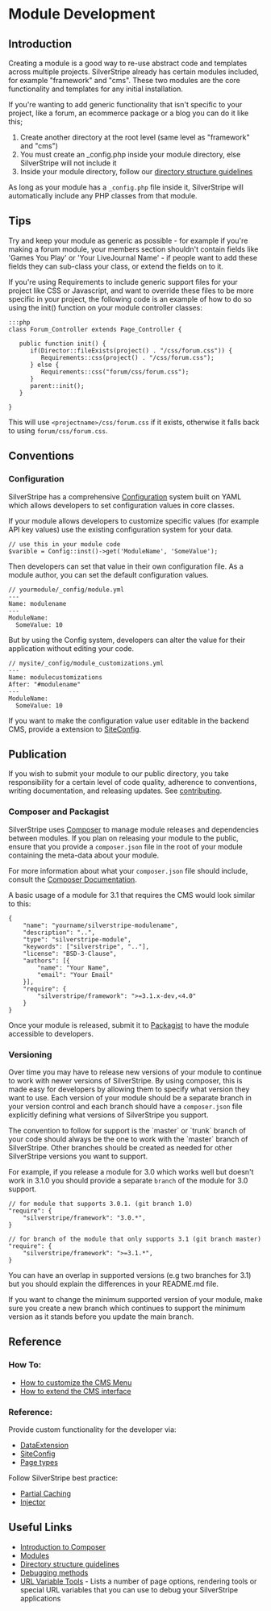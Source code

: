 # Module Development

## Introduction

Creating a module is a good way to re-use abstract code and templates across
multiple projects. SilverStripe already has certain modules included, for
example "framework" and "cms". These two modules are the core functionality and
templates for any initial installation.

If you're wanting to add generic functionality that isn't specific to your
project, like a forum, an ecommerce package or a blog you can do it like this;

1.  Create another directory at the root level (same level as "framework" and
"cms")
2.  You must create an _config.php inside your module directory, else
SilverStripe will not include it
3.  Inside your module directory, follow our [directory structure guidelines](/topics/directory-structure#module_structure)

As long as your module has a `_config.php` file inside it, SilverStripe will
automatically include any PHP classes from that module.

## Tips

Try and keep your module as generic as possible - for example if you're making a
forum module, your members section shouldn't contain fields like 'Games You
Play' or 'Your LiveJournal Name' - if people want to add these fields they can
sub-class your class, or extend the fields on to it.

If you're using Requirements to include generic support files for your project
like CSS or Javascript, and want to override these files to be more specific in
your project, the following code is an example of how to do so using the init()
function on your module controller classes:

	:::php
	class Forum_Controller extends Page_Controller {
	
	   public function init() {
	      if(Director::fileExists(project() . "/css/forum.css")) {
	         Requirements::css(project() . "/css/forum.css");
	      } else {
	         Requirements::css("forum/css/forum.css");
	      }
	      parent::init();	
	   }
	
	}


This will use `<projectname>/css/forum.css` if it exists, otherwise it falls
back to using `forum/css/forum.css`.

## Conventions

### Configuration

SilverStripe has a comprehensive [Configuration](/topics/configuration) system
built on YAML which allows developers to set configuration values in core
classes.

If your module allows developers to customize specific values (for example API
key values) use the existing configuration system for your data.

	// use this in your module code
	$varible = Config::inst()->get('ModuleName', 'SomeValue');

Then developers can set that value in their own configuration file. As a module
author, you can set the default configuration values.

	// yourmodule/_config/module.yml
	---
	Name: modulename
	---
	ModuleName:
	  SomeValue: 10

But by using the Config system, developers can alter the value for their
application without editing your code.

	// mysite/_config/module_customizations.yml
	---
	Name: modulecustomizations
	After: "#modulename"
	---
	ModuleName:
	  SomeValue: 10

If you want to make the configuration value user editable in the backend CMS,
provide a extension to [SiteConfig](/reference/siteconfig).

## Publication

If you wish to submit your module to our public directory, you take
responsibility for a certain level of code quality, adherence to conventions,
writing documentation, and releasing updates. See
[contributing](/misc/contributing).

### Composer and Packagist

SilverStripe uses [Composer](/installation/composer/) to manage module releases
and dependencies between modules. If you plan on releasing your module to the
public, ensure that you provide a `composer.json` file in the root of your
module containing the meta-data about your module.

For more information about what your `composer.json` file should include,
consult the [Composer Documentation](http://getcomposer.org/doc/01-basic-usage.md).

A basic usage of a module for 3.1 that requires the CMS would look similar to
this:

	{
		"name": "yourname/silverstripe-modulename",
		"description": "..",
		"type": "silverstripe-module",
		"keywords": ["silverstripe", ".."],
		"license": "BSD-3-Clause",
		"authors": [{
			"name": "Your Name",
			"email": "Your Email"
		}],
		"require": {
			"silverstripe/framework": ">=3.1.x-dev,<4.0"
		}
	}


Once your module is released, submit it to [Packagist](https://packagist.org/)
to have the module accessible to developers.

### Versioning

Over time you may have to release new versions of your module to continue to
work with newer versions of SilverStripe. By using composer, this is made easy
for developers by allowing them to specify what version they want to use. Each
version of your module should be a separate branch in your version control and
each branch should have a `composer.json` file explicitly defining what versions
of SilverStripe you support.

<div class="notice" markdown='1'>
The convention to follow for support is the `master` or `trunk` branch of your
code should always be the one to work with the `master` branch of SilverStripe.
Other branches should be created as needed for other SilverStripe versions you
want to support.
</div>

For example, if you release a module for 3.0 which works well but doesn't work
in 3.1.0 you should provide a separate `branch` of the module for 3.0 support.

	// for module that supports 3.0.1. (git branch 1.0)
	"require": {
		"silverstripe/framework": "3.0.*",
	}

	// for branch of the module that only supports 3.1 (git branch master)
	"require": {
		"silverstripe/framework": ">=3.1.*",
	}

You can have an overlap in supported versions (e.g two branches for 3.1) but you
should explain the differences in your README.md file.

If you want to change the minimum supported version of your module, make sure
you create a new branch which continues to support the minimum version as it
stands before you update the main branch.


## Reference

### How To:

*  [How to customize the CMS Menu](/howto/customize-cms-menu)
*  [How to extend the CMS interface](/howto/extend-cms-interface)

### Reference:

Provide custom functionality for the developer via:

*  [DataExtension](/reference/dataextension)
*  [SiteConfig](/reference/siteconfig)
*  [Page types](/topics/page-types)

Follow SilverStripe best practice:

*  [Partial Caching](/reference/partial-caching)
*  [Injector](/reference/injector)

## Useful Links

*  [Introduction to Composer](http://getcomposer.org/doc/00-intro.md)
*  [Modules](modules)
*  [Directory structure guidelines](/topics/directory-structure#module_structure)
*  [Debugging methods](/topics/debugging)
*  [URL Variable Tools](/reference/urlvariabletools) - Lists a number of page options, rendering tools or special URL variables that you can use to debug your SilverStripe applications
